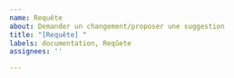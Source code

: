 ```yaml
---
name: Requête
about: Demander un changement/proposer une suggestion
title: "[Requête] "
labels: documentation, Reqûete
assignees: ''

---
```



